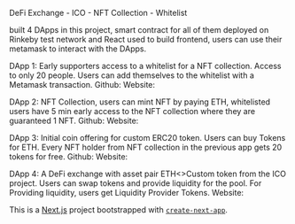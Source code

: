 DeFi Exchange - ICO - NFT Collection - Whitelist

built 4 DApps in this project, smart contract for all of them deployed on Rinkeby test network and React used to build frontend, users can use their metamask to interact with the DApps.

DApp 1: Early supporters access to a whitelist for a NFT collection. Access to only 20 people. Users can add themselves to the whitelist with a Metamask transaction.
Github:
Website: 

DApp 2: NFT Collection, users can mint NFT by paying ETH, whitelisted users have 5 min early access to the NFT collection where they are guaranteed 1 NFT.
Github:
Website:

DApp 3: Initial coin offering for custom ERC20 token. Users can buy Tokens for ETH. Every NFT holder from NFT collection in the previous app gets 20 tokens for free.
Github:
Website:

DApp 4: A DeFi exchange with asset pair ETH<>Custom token from the ICO project. Users can swap tokens and provide liquidity for the pool. For Providing liquidity, users get Liquidity Provider Tokens.
Website: 




This is a [Next.js](https://nextjs.org/) project bootstrapped with [`create-next-app`](https://github.com/vercel/next.js/tree/canary/packages/create-next-app).


